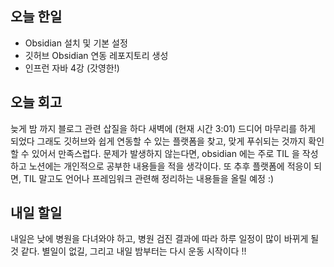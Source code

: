 ## 오늘 한일

- Obsidian 설치 및 기본 설정
- 깃허브 Obsidian 연동 레포지토리 생성
- 인프런 자바 4강 (갓영한!)

## 오늘 회고

늦게 밤 까지 블로그 관련 삽질을 하다 새벽에 (현재 시간 3:01) 드디어 마무리를 하게 되었다
그래도 깃허브와 쉽게 연동할 수 있는 플랫폼을 찾고, 맞게 푸쉬되는 것까지 확인할 수 있어서 만족스럽다. 문제가 발생하지 않는다면, obsidian 에는 주로 TIL 을 작성하고 노션에는 개인적으로 공부한 내용들을 적을 생각이다. 또 추후 플랫폼에 적응이 되면,  TIL 말고도 언어나 프레임워크 관련해 정리하는 내용들을 올릴 예정 :) 

## 내일 할일

내일은 낮에 병원을 다녀와야 하고, 병원 검진 결과에 따라 하루 일정이 많이 바뀌게 될 것 같다. 
별일이 없길, 그리고 내일 밤부터는 다시 운동 시작이다 !! 